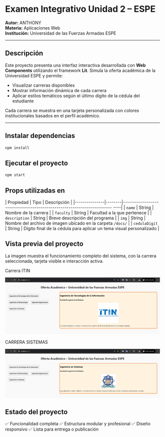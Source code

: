 # Examen Integrativo Unidad 2 – ESPE

**Autor:** ANTHONY  
**Materia:** Aplicaciones Web  
**Institución:** Universidad de las Fuerzas Armadas ESPE  

---

## Descripción

Este proyecto presenta una interfaz interactiva desarrollada con **Web Components** utilizando el framework **Lit**. Simula la oferta académica de la Universidad ESPE y permite:

- Visualizar carreras disponibles
- Mostrar información dinámica de cada carrera
- Aplicar estilos temáticos según el último dígito de la cédula del estudiante

Cada carrera se muestra en una tarjeta personalizada con colores institucionales basados en el perfil académico.

---

## Instalar dependencias

```bash
npm install
```

## Ejecutar el proyecto

```bash
npm start
```

## Props utilizadas en **<career-card>**

| Propiedad     | Tipo   | Descripción                                                                 |
|---------------|--------|------------------------------------------------------------------------ ----|
| `name`        | String | Nombre de la carrera                                                        |
| `faculty`     | String | Facultad a la que pertenece                                                 |
| `description` | String | Breve descripción del programa                                              |
| `img`         | String | Nombre del archivo de imagen ubicado en la carpeta `/docs/`                 |
| `cedulaDigit` | String | Dígito final de la cédula para aplicar un tema visual personalizado         |

## Vista previa del proyecto

La imagen muestra el funcionamiento completo del sistema, con la carrera seleccionada, tarjeta visible e interacción activa.

Carrera ITIN

![Carrera de Ingeniería](docs/EjecucionITIN.png)

CARRERA SISTEMAS

![Carrera de Ingeniería](docs/EjecucionSISTEMAS.png)

## Estado del proyecto

✅ Funcionalidad completa
✅ Estructura modular y profesional 
✅ Diseño responsivo 
✅ Lista para entrega o publicación








